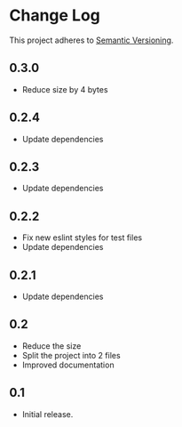 # Change Log
This project adheres to [Semantic Versioning](http://semver.org/).

## 0.3.0

* Reduce size by 4 bytes

## 0.2.4

* Update dependencies

## 0.2.3

* Update dependencies

## 0.2.2

* Fix new eslint styles for test files
* Update dependencies

## 0.2.1

* Update dependencies

## 0.2

* Reduce the size
* Split the project into 2 files
* Improved documentation

## 0.1

* Initial release.
